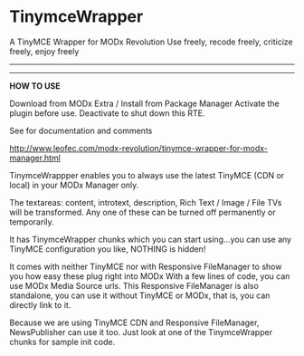 # TinymceWrapper
A TinyMCE Wrapper for MODx Revolution
Use freely, recode freely, criticize freely, enjoy freely
________________________________________________________
________________________________________________________
**HOW TO USE**

Download from MODx Extra / Install from Package Manager
Activate the plugin before use.
Deactivate to shut down this RTE.

See for documentation and comments

http://www.leofec.com/modx-revolution/tinymce-wrapper-for-modx-manager.html

TinymceWrappper enables you to always use the latest TinyMCE (CDN or local) in your MODx Manager only.

The textareas: content, introtext, description, Rich Text / Image / File TVs will be transformed.
Any one of these can be turned off permanently or temporarily.

It has TinymceWrapper chunks which you can start using...you can use any TinyMCE configuration you like, NOTHING is hidden!

It comes with neither TinyMCE nor with Responsive FileManager to show you how easy these plug right into MODx
With a few lines of code, you can use MODx Media Source urls.
This Responsive FileManager is also standalone, you can use it without TinyMCE or MODx, that is, you can directly link to it.

Because we are using TinyMCE CDN and Responsive FileManager, NewsPublisher can use it too.
Just look at one of the TinymceWrapper chunks for sample init code.
